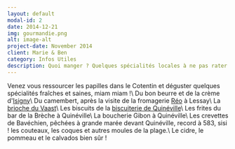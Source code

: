 ```yaml
---
layout: default
modal-id: 2
date: 2014-12-21
img: gourmandie.png
alt: image-alt
project-date: November 2014
client: Marie & Ben
category: Infos Utiles
description: Quoi manger ? Quelques spécialités locales à ne pas rater !
---
```


Venez vous ressourcer les papilles dans le Cotentin et déguster quelques spécialités fraîches et saines, miam miam !\\
Du bon beurre et de la crème d'[Isigny](http://www.isigny-ste-mere.com/)\\
Du camembert, après la visite de la fromagerie [Réo](http://www.reaux.fr/) à Lessay\\
La [brioche du Vaast](http://www.la-brioche-du-vast.com/)\\
Les biscuits de la [biscuiterie de Quinéville](http://www.biscuiterie-quineville.com/)\\
Les frites du bar de la Brèche à Quinéville\\
La boucherie Gibon à Quinéville\\
Les crevettes de Bavéchien, pêchées à grande marée devant Quinéville, record à 583, sisi ! les couteaux, les coques et autres moules de la plage.\\
Le cidre, le pommeau et le calvados bien sûr !
